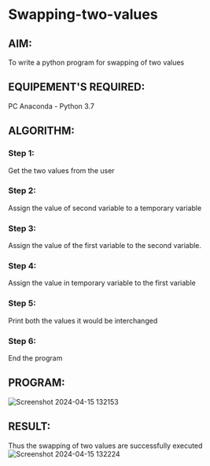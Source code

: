 # Swapping-two-values
## AIM:
To write a python program for swapping of two values
## EQUIPEMENT'S REQUIRED: 
PC
Anaconda - Python 3.7
## ALGORITHM: 
### Step 1:
Get the two values from the user
### Step 2: 
Assign the value of second variable to a temporary variable 
### Step 3: 
Assign the value of the first variable to the second variable.
### Step 4:  
Assign the value in temporary variable to the first variable
### Step 5: 
Print both the values it would be interchanged
### Step 6: 
End the program
## PROGRAM:
![Screenshot 2024-04-15 132153](https://github.com/thunderantony/Swapping-two-values/assets/149364638/eb5a0004-6a67-47a6-9cac-ac6d149c4b77)



## RESULT:
Thus the swapping of two values are successfully executed
![Screenshot 2024-04-15 132224](https://github.com/thunderantony/Swapping-two-values/assets/149364638/0b1fb33c-a6ed-4376-9044-e052f051dbf6)



